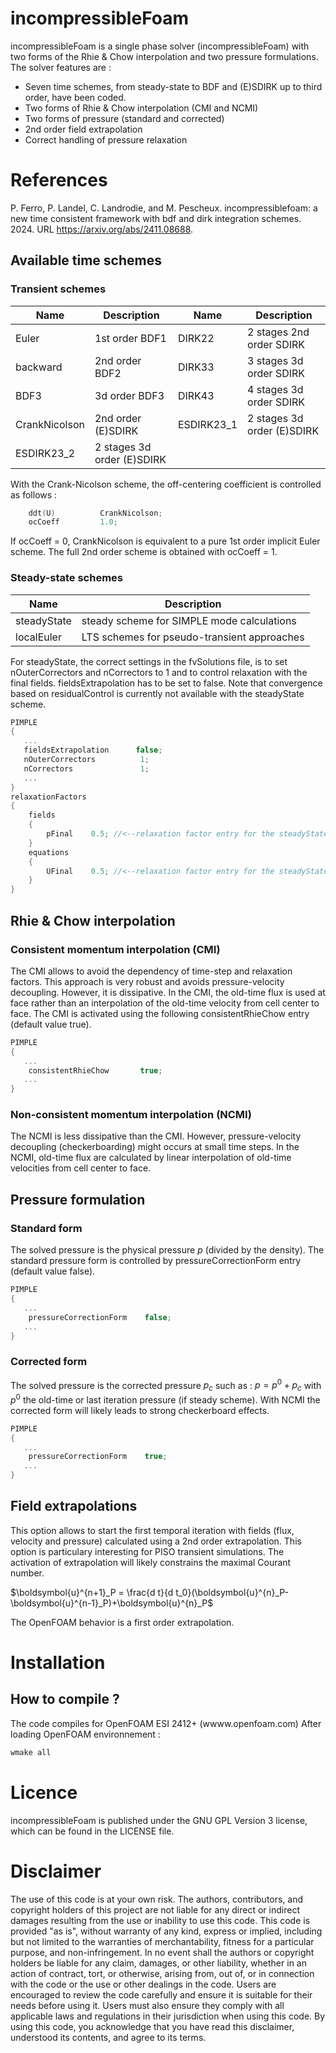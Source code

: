 # incompressibleFoam

incompressibleFoam is a single phase solver (incompressibleFoam) with two forms of the Rhie & Chow interpolation and two pressure formulations.
The solver features are :
- Seven time schemes, from steady-state to BDF and (E)SDIRK up to third order, have been coded.
- Two forms of Rhie & Chow interpolation (CMI and NCMI)
- Two forms of pressure (standard and corrected)
- 2nd order field extrapolation
- Correct handling of pressure relaxation

# References
P. Ferro, P. Landel, C. Landrodie, and M. Pescheux. incompressiblefoam: a new time consistent framework with bdf
and dirk integration schemes. 2024. URL https://arxiv.org/abs/2411.08688.

## Available time schemes
### Transient schemes
 | Name | Description | Name | Description |
 |----------------|-------------|-------------|-------------|
 | Euler | 1st order BDF1  | DIRK22 | 2 stages 2nd order SDIRK |
 | backward | 2nd order BDF2  | DIRK33 | 3 stages 3d order SDIRK |
 | BDF3 | 3d order BDF3  | DIRK43 | 4 stages 3d order SDIRK |
 | CrankNicolson | 2nd order (E)SDIRK  | ESDIRK23_1 | 2 stages 3d order (E)SDIRK |
 | ESDIRK23_2 | 2 stages 3d order (E)SDIRK |  | |

With the Crank-Nicolson scheme, the off-centering coefficient is controlled as follows :
```cpp
    ddt(U)          CrankNicolson;
    ocCoeff         1.0;
````
If ocCoeff = 0, CrankNicolson is equivalent to a pure 1st order implicit Euler scheme. The full 2nd order scheme
is obtained with ocCoeff = 1.

### Steady-state schemes
 | Name | Description |
 |----------------|-------------|
 | steadyState | steady scheme for SIMPLE mode calculations |
 | localEuler | LTS schemes for pseudo-transient approaches |

For steadyState, the correct settings in the fvSolutions file, is to set nOuterCorrectors and nCorrectors to 1 and to control relaxation with the final fields.
fieldsExtrapolation has to be set to false. Note that convergence based on residualControl is currently not available with the steadyState scheme.
```cpp
PIMPLE
{
   ...
   fieldsExtrapolation      false;
   nOuterCorrectors          1;
   nCorrectors               1;
   ...
}
relaxationFactors
{
    fields
    {
        pFinal    0.5; //<--relaxation factor entry for the steadyState scheme
    }
    equations
    {
        UFinal    0.5; //<--relaxation factor entry for the steadyState scheme
    }
}
````
## Rhie & Chow interpolation
### Consistent momentum interpolation (CMI)
The CMI allows to avoid the dependency of time-step and relaxation factors. This approach is very robust and avoids pressure-velocity decoupling. 
However, it is dissipative. 
In the CMI, the old-time flux is used at face rather than an interpolation of the old-time velocity from cell center to face. The CMI is activated using the following consistentRhieChow entry (default value true).
```cpp
PIMPLE
{
   ...
    consistentRhieChow       true;
   ...
}
````
### Non-consistent momentum interpolation (NCMI)
The NCMI is less dissipative than the CMI. However, pressure-velocity decoupling (checkerboarding) might occurs at small time steps.
In the NCMI, old-time flux are calculated by linear interpolation of old-time velocities from cell center to face. 

## Pressure formulation
### Standard form
The solved pressure is the physical pressure $p$ (divided by the density). The standard pressure form is controlled by pressureCorrectionForm entry (default value false).
```cpp
PIMPLE
{
   ...
    pressureCorrectionForm    false;
   ...
}
````
### Corrected form
The solved pressure is the corrected pressure $p_c$ such as :
$p = p^0 + p_c$ with $p^0$ the old-time or last iteration pressure (if steady scheme). With NCMI the corrected form will likely leads to strong checkerboard effects.

```cpp
PIMPLE
{
   ...
    pressureCorrectionForm    true;
   ...
}
````
## Field extrapolations
This option allows to start the first temporal iteration with fields (flux, velocity and pressure) calculated using a 2nd order extrapolation. 
This option is particulary interesting for PISO transient simulations. The activation of extrapolation will likely constrains the maximal Courant number.

$\boldsymbol{u}^{n+1}_P = \frac{d t}{d t_0}(\boldsymbol{u}^{n}_P-\boldsymbol{u}^{n-1}_P)+\boldsymbol{u}^{n}_P$

The OpenFOAM behavior is a first order extrapolation.
# Installation

## How to compile ?
The code compiles for OpenFOAM ESI 2412+ (wwww.openfoam.com)
After loading OpenFOAM environnement : 
```bash
wmake all
```
# Licence
incompressibleFoam is published under the GNU GPL Version 3 license, which can be found in the LICENSE file.

# Disclaimer
The use of this code is at your own risk. The authors, contributors, and copyright holders of this project are not liable for any direct or indirect damages resulting from the use or inability to use this code.
This code is provided "as is", without warranty of any kind, express or implied, including but not limited to the warranties of merchantability, fitness for a particular purpose, and non-infringement. In no event shall the authors or copyright holders be liable for any claim, damages, or other liability, whether in an action of contract, tort, or otherwise, arising from, out of, or in connection with the code or the use or other dealings in the code.
Users are encouraged to review the code carefully and ensure it is suitable for their needs before using it. Users must also ensure they comply with all applicable laws and regulations in their jurisdiction when using this code.
By using this code, you acknowledge that you have read this disclaimer, understood its contents, and agree to its terms.
